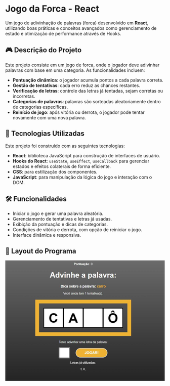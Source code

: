 # Jogo da Forca - React

Um jogo de adivinhação de palavras (forca) desenvolvido em **React**, utilizando boas práticas e conceitos avançados como gerenciamento de estado e otimização de performance através de Hooks.

## 🎮 Descrição do Projeto

Este projeto consiste em um jogo de forca, onde o jogador deve adivinhar palavras com base em uma categoria. As funcionalidades incluem:

- **Pontuação dinâmica**: o jogador acumula pontos a cada palavra correta.
- **Gestão de tentativas**: cada erro reduz as chances restantes.
- **Verificação de letras**: controle das letras já tentadas, sejam corretas ou incorretas.
- **Categorias de palavras**: palavras são sorteadas aleatoriamente dentro de categorias específicas.
- **Reinício de jogo**: após vitória ou derrota, o jogador pode tentar novamente com uma nova palavra.

## 🚀 Tecnologias Utilizadas

Este projeto foi construído com as seguintes tecnologias:

- **React**: biblioteca JavaScript para construção de interfaces de usuário.
- **Hooks do React**: `useState`, `useEffect`, `useCallback` para gerenciar estados e efeitos colaterais de forma eficiente.
- **CSS**: para estilização dos componentes.
- **JavaScript**: para manipulação da lógica do jogo e interação com o DOM.

## 🛠️ Funcionalidades

- Iniciar o jogo e gerar uma palavra aleatória.
- Gerenciamento de tentativas e letras já usadas.
- Exibição da pontuação e dicas de categorias.
- Condições de vitória e derrota, com opção de reiniciar o jogo.
- Interface dinâmica e responsiva.

## 📸 Layout do Programa
<img src="LayoutJogoForca.jpg" alt="LayoutJogoForca" width="600">
